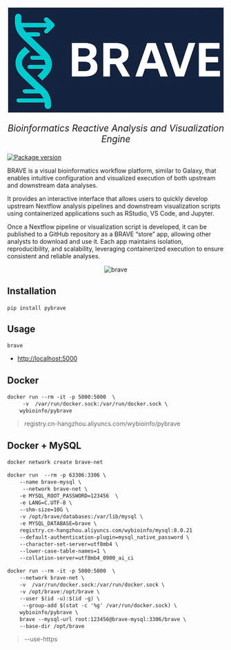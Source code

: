<p align="center">
  <img src="https://raw.githubusercontent.com/pybrave/brave/refs/heads/master/brave/frontend/img/logo.png" alt="brave" style="width: 500px;">
</p>
<p align="center" style="font-size: 1.5em;">
    <em>Bioinformatics Reactive Analysis and Visualization Engine</em>
</p>

<a href="https://pypi.org/project/pybrave" target="_blank">
    <img src="https://img.shields.io/pypi/v/pybrave?color=%2334D058&label=pypi%20package" alt="Package version">
</a>


BRAVE is a visual bioinformatics workflow platform, similar to Galaxy, that enables intuitive configuration and visualized execution of both upstream and downstream data analyses.

It provides an interactive interface that allows users to quickly develop upstream Nextflow analysis pipelines and downstream visualization scripts using containerized applications such as RStudio, VS Code, and Jupyter.

Once a Nextflow pipeline or visualization script is developed, it can be published to a GitHub repository as a BRAVE “store” app, allowing other analysts to download and use it. Each app maintains isolation, reproducibility, and scalability, leveraging containerized execution to ensure consistent and reliable analyses.



<p align="center">
  <img src="https://pybrave.github.io/brave-doc/assets/images/software_metaphlan-749e353b90a17c2a88106c3d04ce8177.gif" alt="brave" style="width: 500px;">
</p>




## Installation
```
pip install pybrave
```

## Usage
```
brave
```
+ <http://localhost:5000>


## Docker
```
docker run --rm -it -p 5000:5000  \
     -v  /var/run/docker.sock:/var/run/docker.sock \
    wybioinfo/pybrave
```

>  registry.cn-hangzhou.aliyuncs.com/wybioinfo/pybrave

## Docker + MySQL
```
docker network create brave-net
```
```
docker run  --rm -p 63306:3306 \
    --name brave-mysql \
     --network brave-net \
    -e MYSQL_ROOT_PASSWORD=123456  \
    -e LANG=C.UTF-8 \
    --shm-size=10G \
    -v /opt/brave/databases:/var/lib/mysql \
    -e MYSQL_DATABASE=brave \
    registry.cn-hangzhou.aliyuncs.com/wybioinfo/mysql:8.0.21 
    --default-authentication-plugin=mysql_native_password \
    --character-set-server=utf8mb4 \
    --lower-case-table-names=1 \
    --collation-server=utf8mb4_0900_ai_ci 
```
```
docker run --rm -it -p 5000:5000  \
    --network brave-net \
    -v  /var/run/docker.sock:/var/run/docker.sock \
    -v /opt/brave:/opt/brave \
    --user $(id -u):$(id -g) \
     --group-add $(stat -c '%g' /var/run/docker.sock) \
    wybioinfo/pybrave \
    brave --mysql-url root:123456@brave-mysql:3306/brave \
    --base-dir /opt/brave 
```
>    --use-https 

